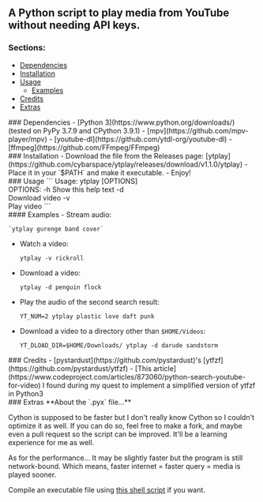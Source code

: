 ## A Python script to play media from YouTube without needing API keys.

### Sections:
- [Dependencies](#deps)
- [Installation](#install)
- [Usage](#usage)
    - [Examples](#examples)
- [Credits](#credits)
- [Extras](#extras)

<div id="deps"></div>
### Dependencies
- [Python 3](https://www.python.org/downloads/) (tested on PyPy 3.7.9 and CPython 3.9.1)
- [mpv](https://github.com/mpv-player/mpv)
- [youtube-dl](https://github.com/ytdl-org/youtube-dl)
- [ffmpeg](https://github.com/FFmpeg/FFmpeg)

<div id="install"></div>
### Installation
- Download the file from the Releases page: [ytplay](https://github.com/cybarspace/ytplay/releases/download/v1.1.0/ytplay)
- Place it in your `$PATH` and make it executable.
- Enjoy!

<div id="usage"></div>
### Usage
```
Usage: ytplay [OPTIONS] <search query>
           OPTIONS:
             -h                    Show this help text
             -d  <search query>    Download video
             -v  <search query>    Play video
```

<div id="examples"></div>
#### Examples
- Stream audio:

	`ytplay gurenge band cover`

- Watch a video:

	`ytplay -v rickroll`

- Download a video:

	`ytplay -d penguin flock`

- Play the audio of the second search result:

    `YT_NUM=2 ytplay plastic love daft punk`

- Download a video to a directory other than `$HOME/Videos`:

    `YT_DLOAD_DIR=$HOME/Downloads/ ytplay -d darude sandstorm`

<div id="credits"></div>
### Credits
- [pystardust](https://github.com/pystardust)'s [ytfzf](https://github.com/pystardust/ytfzf)
- [This article](https://www.codeproject.com/articles/873060/python-search-youtube-for-video) I found during my quest to implement a simplified version of ytfzf in Python3

<div id="extras"></div>
### Extras
**About the `.pyx` file...**

Cython is supposed to be faster but I don't really know Cython so I couldn't optimize it as well. If you can do so, feel free to make a fork, and maybe even a pull request so the script can be improved. It'll be a learning experience for me as well.

As for the performance... It may be slightly faster but the program is still network-bound. Which means, faster internet = faster query = media is played sooner.

Compile an executable file using [this shell script](https://github.com/cybarspace/cymake) if you want.
